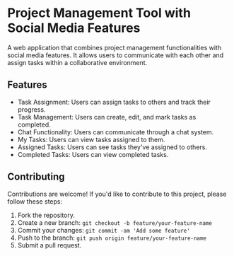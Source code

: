 # Project Management Tool with Social Media Features

A web application that combines project management functionalities with social media features. It allows users to communicate with each other and assign tasks within a collaborative environment.

## Features

- Task Assignment: Users can assign tasks to others and track their progress.
- Task Management: Users can create, edit, and mark tasks as completed.
- Chat Functionality: Users can communicate through a chat system.
- My Tasks: Users can view tasks assigned to them.
- Assigned Tasks: Users can see tasks they've assigned to others.
- Completed Tasks: Users can view completed tasks.

## Contributing

Contributions are welcome! If you'd like to contribute to this project, please follow these steps:

1. Fork the repository.
2. Create a new branch: `git checkout -b feature/your-feature-name`
3. Commit your changes: `git commit -am 'Add some feature'`
4. Push to the branch: `git push origin feature/your-feature-name`
5. Submit a pull request.

